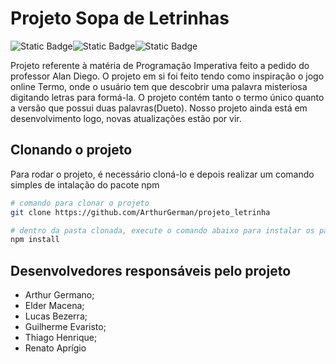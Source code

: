 # Projeto Sopa de Letrinhas

<div style="display: flex; flex-direction: row">
    <img alt="Static Badge" src="https://img.shields.io/badge/Svelte-orange">
    <img alt="Static Badge" src="https://img.shields.io/badge/Typescript-blue">
    <img alt="Static Badge" src="https://img.shields.io/badge/NodeJs-green">
</div>

Projeto referente à matéria de Programação Imperativa feito a pedido do professor Alan Diego. O projeto em si foi feito tendo como inspiração o jogo online Termo, onde o usuário tem que descobrir uma palavra misteriosa digitando letras para formá-la. O projeto contém tanto o termo único quanto a versão que possui duas palavras(Dueto). Nosso projeto ainda está em desenvolvimento logo, novas atualizações estão por vir.


## Clonando o projeto

Para rodar o projeto, é necessário cloná-lo e depois realizar um comando simples de intalação do pacote npm

```bash
# comando para clonar o projeto
git clone https://github.com/ArthurGerman/projeto_letrinha

# dentro da pasta clonada, execute o comando abaixo para instalar os pacotes npm para rodar o projeto
npm install
```

## Desenvolvedores responsáveis pelo projeto
<ul>
    <li>Arthur Germano;</li>
    <li>Elder Macena;</li>
    <li>Lucas Bezerra;</li>
    <li>Guilherme Evaristo;</li>
    <li>Thiago Henrique;</li>
    <li>Renato Aprígio</li>
</ul>

